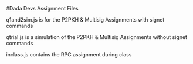 #Dada Devs Assignment Files

q1and2sim.js is for the P2PKH & Multisig Assignments with signet commands

qtrial.js is a simulation of the P2PKH & Multisig Assignments without signet commands

inclass.js contains the RPC assignment during class
